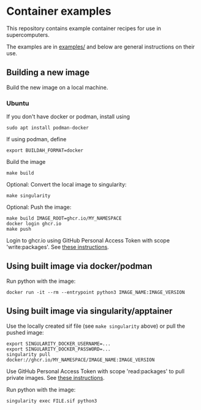 # Container examples

This repository contains example container recipes for use in supercomputers.

The examples are in  [examples/](examples/) and below are general instructions
on their use.


## Building a new image

Build the new image on a local machine.

### Ubuntu

If you don't have docker or podman, install using

    sudo apt install podman-docker

If using podman, define

    export BUILDAH_FORMAT=docker

Build the image

    make build

Optional: Convert the local image to singularity:

    make singularity

Optional: Push the image:

    make build IMAGE_ROOT=ghcr.io/MY_NAMESPACE
    docker login ghcr.io
    make push

Login to ghcr.io using GitHub Personal Access Token with scope 'write:packages'.
See [these instructions](https://docs.github.com/en/authentication/keeping-your-account-and-data-secure/creating-a-personal-access-token#creating-a-personal-access-token-classic).


## Using built image via docker/podman

Run python with the image:

    docker run -it --rm --entrypoint python3 IMAGE_NAME:IMAGE_VERSION


## Using built image via singularity/apptainer

Use the locally created sif file (see `make singularity` above) or pull the pushed image:

    export SINGULARITY_DOCKER_USERNAME=...
    export SINGULARITY_DOCKER_PASSWORD=...
    singularity pull docker://ghcr.io/MY_NAMESPACE/IMAGE_NAME:IMAGE_VERSION

Use GitHub Personal Access Token with scope 'read:packages' to pull private images.
See [these instructions](https://docs.github.com/en/authentication/keeping-your-account-and-data-secure/creating-a-personal-access-token#creating-a-personal-access-token-classic).

Run python with the image:

    singularity exec FILE.sif python3
